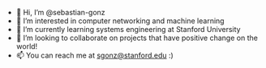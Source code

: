 - 👋 Hi, I’m @sebastian-gonz
- 👀 I’m interested in computer networking and machine learning  
- 🌱 I’m currently learning systems engineering at Stanford University
- 💞️ I’m looking to collaborate on projects that have positive change on the world! 
- 📫 You can reach me at sgonz@stanford.edu :)
